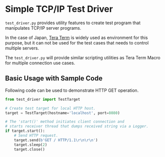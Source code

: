 # Simple TCP/IP Test Driver

`test_driver.py` provides utility features to create test program that manipulates TCP/IP server programs.

[Tera Term]:https://teratermproject.github.io/
In the case of Japan, [Tera Term] is widely used as environment for this purpose, but it can not be used for the test cases that needs to control multiple servers.

The `test_driver.py` will provide similar scripting utilities as Tera Term Macro for multiple connection use cases.

## Basic Usage with Sample Code

Following code can be used to demonstrate HTTP GET operation.
```python
from test_driver import TestTarget

# Create test target for local HTTP host.
target = TestTarget(hostname='localhost', port=8080) 

# The 'start()' method initiates client connection and
# starts receiver thread that dumps received string via a Logger.
if target.start():
    # Send HTTP request.
    target.send(b'GET / HTTP/1.1\r\n\r\n')
    target.sleep(2)
    target.close()
```
